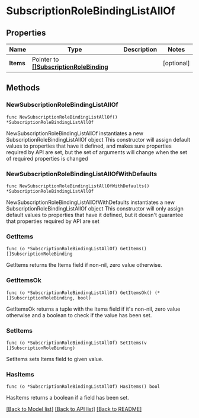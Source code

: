 # SubscriptionRoleBindingListAllOf

## Properties

Name | Type | Description | Notes
------------ | ------------- | ------------- | -------------
**Items** | Pointer to [**[]SubscriptionRoleBinding**](SubscriptionRoleBinding.md) |  | [optional] 

## Methods

### NewSubscriptionRoleBindingListAllOf

`func NewSubscriptionRoleBindingListAllOf() *SubscriptionRoleBindingListAllOf`

NewSubscriptionRoleBindingListAllOf instantiates a new SubscriptionRoleBindingListAllOf object
This constructor will assign default values to properties that have it defined,
and makes sure properties required by API are set, but the set of arguments
will change when the set of required properties is changed

### NewSubscriptionRoleBindingListAllOfWithDefaults

`func NewSubscriptionRoleBindingListAllOfWithDefaults() *SubscriptionRoleBindingListAllOf`

NewSubscriptionRoleBindingListAllOfWithDefaults instantiates a new SubscriptionRoleBindingListAllOf object
This constructor will only assign default values to properties that have it defined,
but it doesn't guarantee that properties required by API are set

### GetItems

`func (o *SubscriptionRoleBindingListAllOf) GetItems() []SubscriptionRoleBinding`

GetItems returns the Items field if non-nil, zero value otherwise.

### GetItemsOk

`func (o *SubscriptionRoleBindingListAllOf) GetItemsOk() (*[]SubscriptionRoleBinding, bool)`

GetItemsOk returns a tuple with the Items field if it's non-nil, zero value otherwise
and a boolean to check if the value has been set.

### SetItems

`func (o *SubscriptionRoleBindingListAllOf) SetItems(v []SubscriptionRoleBinding)`

SetItems sets Items field to given value.

### HasItems

`func (o *SubscriptionRoleBindingListAllOf) HasItems() bool`

HasItems returns a boolean if a field has been set.


[[Back to Model list]](../README.md#documentation-for-models) [[Back to API list]](../README.md#documentation-for-api-endpoints) [[Back to README]](../README.md)


